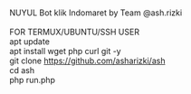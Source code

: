 <br>NUYUL Bot klik Indomaret by Team @ash.rizki
<br>
<br>FOR TERMUX/UBUNTU/SSH USER
<br>apt update
<br>apt install wget php curl git -y
<br>git clone https://github.com/asharizki/ash
<br>cd ash
<br>php run.php
